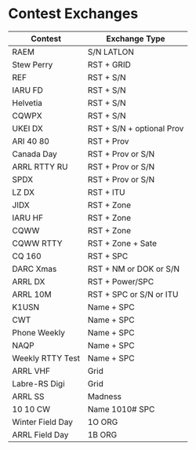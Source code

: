 # Contest Exchanges

|Contest|Exchange Type|
|---|---|
| RAEM | S/N LATLON |
| Stew Perry | RST + GRID |
| REF | RST + S/N |
| IARU FD | RST + S/N |
| Helvetia | RST + S/N |
| CQWPX | RST + S/N |
| UKEI DX | RST + S/N + optional Prov |
| ARI 40 80 | RST + Prov|
| Canada Day | RST + Prov or S/N |
| ARRL RTTY RU | RST + Prov or S/N |
| SPDX | RST + Prov or S/N |
| LZ DX | RST + ITU |
| JIDX | RST + Zone |
| IARU HF | RST + Zone |
| CQWW | RST + Zone |
| CQWW RTTY | RST + Zone + Sate |
| CQ 160 | RST + SPC |
| DARC Xmas | RST + NM or DOK or S/N |
| ARRL DX | RST + Power/SPC |
| ARRL 10M | RST + SPC or S/N or ITU |
| K1USN | Name + SPC |
| CWT | Name + SPC |
| Phone Weekly | Name + SPC |
| NAQP | Name + SPC |
| Weekly RTTY Test | Name + SPC |
| ARRL VHF | Grid |
| Labre-RS Digi | Grid |
| ARRL SS | Madness |
| 10 10 CW | Name 1010# SPC |
| Winter Field Day | 1O ORG |
| ARRL Field Day | 1B ORG |
